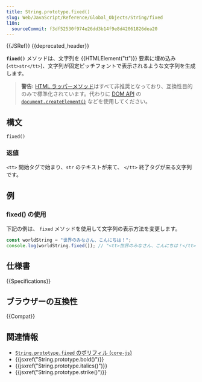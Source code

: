```yaml
---
title: String.prototype.fixed()
slug: Web/JavaScript/Reference/Global_Objects/String/fixed
l10n:
  sourceCommit: f3df52530f974e26dd3b14f9e8d42061826dea20
---
```


{{JSRef}} {{deprecated_header}}

**`fixed()`** メソッドは、文字列を {{HTMLElement("tt")}} 要素に埋め込み (`<tt>str</tt>`)、文字列が固定ピッチフォントで表示されるような文字列を生成します。

> **警告:** [HTML ラッパーメソッド](/ja/docs/Web/JavaScript/Reference/Global_Objects/String#html_wrapper_methods)はすべて非推奨となっており、互換性目的のみで標準化されています。代わりに [DOM API](/ja/docs/Web/API/Document_Object_Model) の [`document.createElement()`](/ja/docs/Web/API/Document/createElement) などを使用してください。

## 構文

```js-nolint
fixed()
```

### 返値

`<tt>` 開始タグで始まり、`str` のテキストが来て、 `</tt>` 終了タグが来る文字列です。

## 例

### fixed() の使用

下記の例は、 `fixed` メソッドを使用して文字列の表示方法を変更します。

```js
const worldString = "世界のみなさん、こんにちは！";
console.log(worldString.fixed()); // "<tt>世界のみなさん、こんにちは！</tt>"
```

## 仕様書

{{Specifications}}

## ブラウザーの互換性

{{Compat}}

## 関連情報

- [`String.prototype.fixed` のポリフィル (`core-js`)](https://github.com/zloirock/core-js#ecmascript-string-and-regexp)
- {{jsxref("String.prototype.bold()")}}
- {{jsxref("String.prototype.italics()")}}
- {{jsxref("String.prototype.strike()")}}
